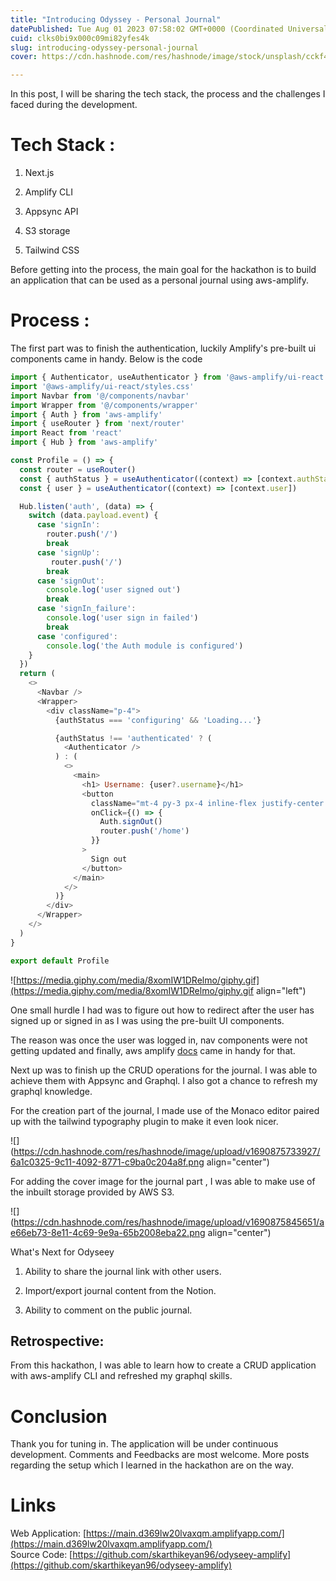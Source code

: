 ```yaml
---
title: "Introducing Odyssey - Personal Journal"
datePublished: Tue Aug 01 2023 07:58:02 GMT+0000 (Coordinated Universal Time)
cuid: clks0bi9x000c09mi82yfes4k
slug: introducing-odyssey-personal-journal
cover: https://cdn.hashnode.com/res/hashnode/image/stock/unsplash/cckf4TsHAuw/upload/207ac9c966f384351bb09069fa1b0657.jpeg

---
```


In this post, I will be sharing the tech stack, the process and the challenges I faced during the development.

# Tech Stack :

1. Next.js
    
2. Amplify CLI
    
3. Appsync API
    
4. S3 storage
    
5. Tailwind CSS
    

  
Before getting into the process, the main goal for the hackathon is to build an application that can be used as a personal journal using aws-amplify.

# Process :

The first part was to finish the authentication, luckily Amplify's pre-built ui components came in handy. Below is the code

```javascript
import { Authenticator, useAuthenticator } from '@aws-amplify/ui-react'
import '@aws-amplify/ui-react/styles.css'
import Navbar from '@/components/navbar'
import Wrapper from '@/components/wrapper'
import { Auth } from 'aws-amplify'
import { useRouter } from 'next/router'
import React from 'react'
import { Hub } from 'aws-amplify'

const Profile = () => {
  const router = useRouter()
  const { authStatus } = useAuthenticator((context) => [context.authStatus])
  const { user } = useAuthenticator((context) => [context.user])

  Hub.listen('auth', (data) => {
    switch (data.payload.event) {
      case 'signIn':
        router.push('/')
        break
      case 'signUp':
         router.push('/')
        break
      case 'signOut':
        console.log('user signed out')
        break
      case 'signIn_failure':
        console.log('user sign in failed')
        break
      case 'configured':
        console.log('the Auth module is configured')
    }
  })
  return (
    <>
      <Navbar />
      <Wrapper>
        <div className="p-4">
          {authStatus === 'configuring' && 'Loading...'}

          {authStatus !== 'authenticated' ? (
            <Authenticator />
          ) : (
            <>
              <main>
                <h1> Username: {user?.username}</h1>
                <button
                  className="mt-4 py-3 px-4 inline-flex justify-center items-center gap-2 rounded-md border border-transparent font-semibold bg-gray-800 text-white hover:bg-gray-900 focus:outline-none focus:ring-2 focus:ring-gray-800 focus:ring-offset-2 transition-all text-sm dark:focus:ring-gray-900 dark:focus:ring-offset-gray-800"
                  onClick={() => {
                    Auth.signOut()
                    router.push('/home')
                  }}
                >
                  Sign out
                </button>
              </main>
            </>
          )}
        </div>
      </Wrapper>
    </>
  )
}

export default Profile
```

![https://media.giphy.com/media/8xomIW1DRelmo/giphy.gif](https://media.giphy.com/media/8xomIW1DRelmo/giphy.gif align="left")

One small hurdle I had was to figure out how to redirect after the user has signed up or signed in as I was using the pre-built UI components.

The reason was once the user was logged in, nav components were not getting updated and finally, aws amplify [docs](https://docs.amplify.aws/guides/authentication/listening-for-auth-events/q/platform/js/) came in handy for that.

Next up was to finish up the CRUD operations for the journal. I was able to achieve them with Appsync and Graphql. I also got a chance to refresh my graphql knowledge.

For the creation part of the journal, I made use of the Monaco editor paired up with the tailwind typography plugin to make it even look nicer.

![](https://cdn.hashnode.com/res/hashnode/image/upload/v1690875733927/6a1c0325-9c11-4092-8771-c9ba0c204a8f.png align="center")

For adding the cover image for the journal part , I was able to make use of the inbuilt storage provided by AWS S3.

![](https://cdn.hashnode.com/res/hashnode/image/upload/v1690875845651/ae66eb73-8e11-4c69-9e9a-65b2008eba22.png align="center")

What's Next for Odyseey

1. Ability to share the journal link with other users.
    
2. Import/export journal content from the Notion.
    
3. Ability to comment on the public journal.
    

## Retrospective:

From this hackathon, I was able to learn how to create a CRUD application with aws-amplify CLI and refreshed my graphql skills.

# Conclusion

Thank you for tuning in. The application will be under continuous development. Comments and Feedbacks are most welcome. More posts regarding the setup which I learned in the hackathon are on the way.

# Links

Web Application: [https://main.d369lw20lvaxqm.amplifyapp.com/](https://main.d369lw20lvaxqm.amplifyapp.com/)  
Source Code: [https://github.com/skarthikeyan96/odyseey-amplify](https://github.com/skarthikeyan96/odyseey-amplify)